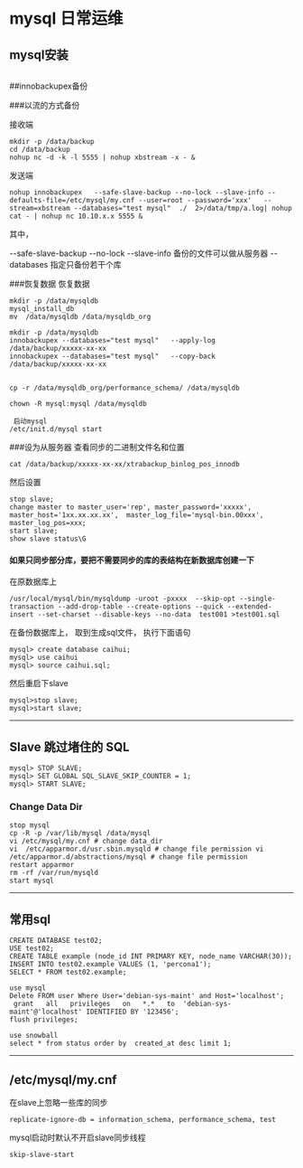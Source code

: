 # mysql 日常运维


## mysql安装

```

```


##innobackupex备份

###以流的方式备份

接收端

```
mkdir -p /data/backup
cd /data/backup
nohup nc -d -k -l 5555 | nohup xbstream -x - &
```

发送端

```
nohup innobackupex   --safe-slave-backup --no-lock --slave-info --defaults-file=/etc/mysql/my.cnf --user=root --password='xxx'   --stream=xbstream --databases="test mysql"  ./  2>/data/tmp/a.log| nohup cat - | nohup nc 10.10.x.x 5555 &
```
其中， 

--safe-slave-backup --no-lock --slave-info 备份的文件可以做从服务器
--databases 指定只备份若干个库

###恢复数据
恢复数据

```
mkdir -p /data/mysqldb
mysql_install_db 
mv  /data/mysqldb /data/mysqldb_org

mkdir -p /data/mysqldb
innobackupex --databases="test mysql"   --apply-log   /data/backup/xxxxx-xx-xx
innobackupex --databases="test mysql"   --copy-back /data/backup/xxxxx-xx-xx


cp -r /data/mysqldb_org/performance_schema/ /data/mysqldb

chown -R mysql:mysql /data/mysqldb

 启动mysql
/etc/init.d/mysql start
```

###设为从服务器
查看同步的二进制文件名和位置

```
cat /data/backup/xxxxx-xx-xx/xtrabackup_binlog_pos_innodb 
```

然后设置

```
stop slave;
change master to master_user='rep', master_password='xxxxx', master_host='1xx.xx.xx.xx',  master_log_file='mysql-bin.00xxx', master_log_pos=xxx;
start slave;
show slave status\G
```

#### 如果只同步部分库，要把不需要同步的库的表结构在新数据库创建一下

在原数据库上

```
/usr/local/mysql/bin/mysqldump -uroot -pxxxx  --skip-opt --single-transaction --add-drop-table --create-options --quick --extended-insert --set-charset --disable-keys --no-data  test001 >test001.sql
```

在备份数据库上， 取到生成sql文件， 执行下面语句

```
mysql> create database caihui;
mysql> use caihui
mysql> source caihui.sql;

```

然后重启下slave

```
mysql>stop slave;
mysql>start slave;
```

--------------

## Slave 跳过堵住的 SQL

```
mysql> STOP SLAVE;
mysql> SET GLOBAL SQL_SLAVE_SKIP_COUNTER = 1; 
mysql> START SLAVE;
```
### Change Data Dir

```
stop mysql
cp -R -p /var/lib/mysql /data/mysql
vi /etc/mysql/my.cnf # change data_dir
vi  /etc/apparmor.d/usr.sbin.mysqld # change file permission vi /etc/apparmor.d/abstractions/mysql # change file permission
restart apparmor
rm -rf /var/run/mysqld
start mysql
```

----
## 常用sql

```
CREATE DATABASE test02;
USE test02;
CREATE TABLE example (node_id INT PRIMARY KEY, node_name VARCHAR(30));
INSERT INTO test02.example VALUES (1, 'percona1');
SELECT * FROM test02.example;
```

```
use mysql
Delete FROM user Where User='debian-sys-maint' and Host='localhost';
 grant   all   privileges   on   *.*   to  'debian-sys-maint'@'localhost' IDENTIFIED BY '123456';
flush privileges; 
```

```
use snowball
select * from status order by  created_at desc limit 1;
```

------
## /etc/mysql/my.cnf

在slave上忽略一些库的同步

```
replicate-ignore-db = information_schema, performance_schema, test
```

mysql启动时默认不开启slave同步线程

```
skip-slave-start
```